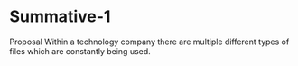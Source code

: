 # Summative-1


Proposal 
Within a technology company there are multiple different types of files which are constantly being used.
